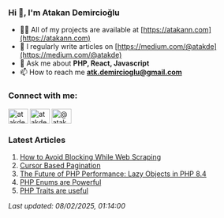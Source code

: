 ### Hi 👋, I'm Atakan Demircioğlu</h1>

- 👨‍💻 All of my projects are available at [https://atakann.com](https://atakann.com)
- 📝 I regularly write articles on [https://medium.com/@atakde](https://medium.com/@atakde)
- 💬 Ask me about **PHP, React, Javascript**
- 📫 How to reach me **atk.demircioglu@gmail.com**

<h3 align="left">Connect with me:</h3>
<p align="left">
<a href="https://codepen.io/atakde" target="blank"><img align="center" src="https://raw.githubusercontent.com/rahuldkjain/github-profile-readme-generator/master/src/images/icons/Social/codepen.svg" alt="atakde" height="30" width="40" /></a>
<a href="https://twitter.com/atakde" target="blank"><img align="center" src="https://raw.githubusercontent.com/rahuldkjain/github-profile-readme-generator/master/src/images/icons/Social/twitter.svg" alt="atakde" height="30" width="40" /></a>
<a href="https://medium.com/@atakde" target="blank"><img align="center" src="https://raw.githubusercontent.com/rahuldkjain/github-profile-readme-generator/master/src/images/icons/Social/medium.svg" alt="@atakde" height="30" width="40" /></a>
</p>

<!--MEDIUM-ARTICLES-START-->
<h3 align="left">Latest Articles</h3>

1. [How to Avoid Blocking While Web Scraping](https://levelup.gitconnected.com/how-to-avoid-blocking-while-web-scraping-85913b34d39c)
2. [Cursor Based Pagination](https://blog.stackademic.com/cursor-based-pagination-0d898719655c)
3. [The Future of PHP Performance: Lazy Objects in PHP 8.4](https://blog.stackademic.com/the-future-of-php-performance-lazy-objects-in-php-8-4-f40f2cfb0ca9)
4. [PHP Enums are Powerful](https://levelup.gitconnected.com/php-enums-are-powerful-9bb15146e1ab)
5. [PHP Traits are useful](https://blog.stackademic.com/php-traits-are-useful-c58c4b7f9bc4)

_Last updated: 08/02/2025, 01:14:00_
<!--MEDIUM-ARTICLES-END-->
